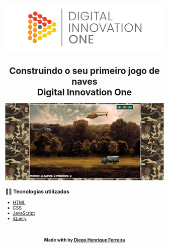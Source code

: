 <p align="center">
  <img src="./src/assets/readme/banner.png" alt="DIO" title="Digital Innovation One">
</p>

<h1 align="center">Construindo o seu primeiro jogo de naves<br>Digital Innovation One</h1>


<p align="center"><img src="./src/assets/readme/projeto.png" title="Jogo de Naves - DIO"></p>

<h3>👨‍💻 Tecnologias utilizadas</h3>

- [HTML](https://www.w3schools.com/html/)
- [CSS](https://developer.mozilla.org/pt-BR/docs/Web/CSS)
- [JavaScript](https://developer.mozilla.org/en-US/docs/Web/JavaScript)
- [jQuery](https://jquery.com/)


<br><h4 align=center>Made with by <a target="_blank" href="https://diegohfcelestino.github.io/portfolio/" >Diego Henrique Ferreira</a></h4>